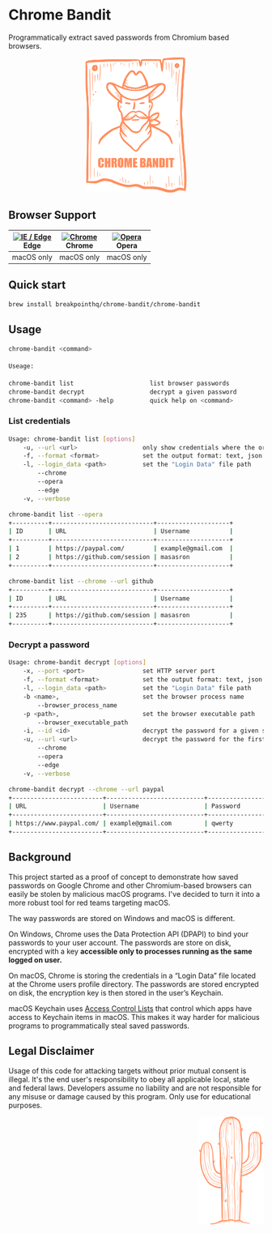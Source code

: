 # Chrome Bandit

Programmatically extract saved passwords from Chromium based browsers.

<p align="center">
    <img src="./resources/images/logo.svg" width="200" />
</p>

## Browser Support

| [<img src="https://raw.githubusercontent.com/alrra/browser-logos/master/src/edge/edge_48x48.png" alt="IE / Edge" width="24px" height="24px" />](http://godban.github.io/browsers-support-badges/)<br/>Edge | [<img src="https://raw.githubusercontent.com/alrra/browser-logos/master/src/chrome/chrome_48x48.png" alt="Chrome" width="24px" height="24px" />](http://godban.github.io/browsers-support-badges/)<br/>Chrome | [<img src="https://raw.githubusercontent.com/alrra/browser-logos/master/src/opera/opera_48x48.png" alt="Opera" width="24px" height="24px" />](http://godban.github.io/browsers-support-badges/)<br/>Opera |
| --------- | --------- | --------- |
| macOS only | macOS only | macOS only

## Quick start
```
brew install breakpointhq/chrome-bandit/chrome-bandit
```

## Usage

```sh
chrome-bandit <command>

Useage:

chrome-bandit list                     list browser passwords                 
chrome-bandit decrypt                  decrypt a given password               
chrome-bandit <command> -help          quick help on <command>
```

### List credentials

```sh
Usage: chrome-bandit list [options]
    -u, --url <url>                  only show credentials where the origin url match <url>
    -f, --format <format>            set the output format: text, json
    -l, --login_data <path>          set the "Login Data" file path
        --chrome
        --opera
        --edge
    -v, --verbose
```

```sh
chrome-bandit list --opera
+----------+----------------------------+--------------------+
| ID       | URL                        | Username           |
+----------+----------------------------+--------------------+
| 1        | https://paypal.com/        | example@gmail.com  |
| 2        | https://github.com/session | masasron           |
+----------+----------------------------+--------------------+
```

```sh
chrome-bandit list --chrome --url github
+----------+----------------------------+--------------------+
| ID       | URL                        | Username           |
+----------+----------------------------+--------------------+
| 235      | https://github.com/session | masasron           |
+----------+----------------------------+--------------------+
```

### Decrypt a password

```sh
Usage: chrome-bandit decrypt [options]
    -x, --port <port>                set HTTP server port
    -f, --format <format>            set the output format: text, json
    -l, --login_data <path>          set the "Login Data" file path
    -b <name>,                       set the browser process name
        --browser_process_name
    -p <path>,                       set the browser executable path
        --browser_executable_path
    -i, --id <id>                    decrypt the password for a given site id
    -u, --url <url>                  decrypt the password for the first match of a given url
        --chrome
        --opera
        --edge
    -v, --verbose
```

```sh
chrome-bandit decrypt --chrome --url paypal
+-------------------------+---------------------------+-----------------+
| URL                     | Username                  | Password        |
+-------------------------+---------------------------+-----------------+
| https://www.paypal.com/ | example@gmail.com         | qwerty          |
+-------------------------+---------------------------+-----------------+
```

## Background

This project started as a proof of concept to demonstrate how saved passwords on Google Chrome and other Chromium-based browsers can easily be stolen by malicious macOS programs. I've decided to turn it into a more robust tool for red teams targeting macOS.

The way passwords are stored on Windows and macOS is different.

On Windows, Chrome uses the Data Protection API (DPAPI) to bind your passwords to your user account. The passwords are store on disk, encrypted with a key **accessible only to processes running as the same logged on user.**

On macOS, Chrome is storing the credentials in a “Login Data” file located at the Chrome users profile directory. The passwords are stored encrypted on disk, the encryption key is then stored in the user’s Keychain.

macOS Keychain uses [Access Control Lists](https://developer.apple.com/documentation/security/keychain_services/access_control_lists) that control which apps have access to Keychain items in macOS. This makes it way harder for malicious programs to programmatically steal saved passwords.

## Legal Disclaimer
Usage of this code for attacking targets without prior mutual consent is illegal. It's the end user's responsibility to obey all applicable local, state and federal laws. Developers assume no liability and are not responsible for any misuse or damage caused by this program. Only use for educational purposes.

<p align="right">
    <img src="./resources/images/cactus.svg" width="128" />
</p>
